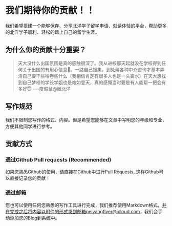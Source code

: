 # 我们期待你的贡献！！

我们希望搭建一个能够保存、分享北洋学子留学申请、就读体验的平台，帮助更多的北洋学子顺利、轻松的踏上自己的留学生涯。

## 为什么你的贡献十分重要？

> 天大没什么出国氛围是真的感触很深了。我从进校那天起就没在学校得到任何关于出国的有用心信息🥹。一路自己搜集，到处薅各种中介咨询才基本弄清自己要干些啥卷些什么（我相信肯定有很多人也是一头雾水）在天大想找到自己梦校的学长学姐也是难如登天，真的感慨当时要是有人能帮一把会有多好😇 ---度假鼠@微北洋

## 写作规范

我们不限制您写作的格式、内容。但是希望您能够在文章中写明您的年级和专业，方便其他同学进行参考。

## 贡献方式

### 通过Github Pull requests (Recommended)

如果您熟悉Github的使用，请直接在Github中进行Pull Requests, 这样Github可以直接记录您的贡献！

### 通过邮箱

您也可以使用任何您熟悉的写作工具进行完成，我们推荐使用Markdown格式，并在完成之后将内容以附件的形式发到邮箱peiyangflyer@icloud.com，我们会手动添加您的Blog到系统中。

